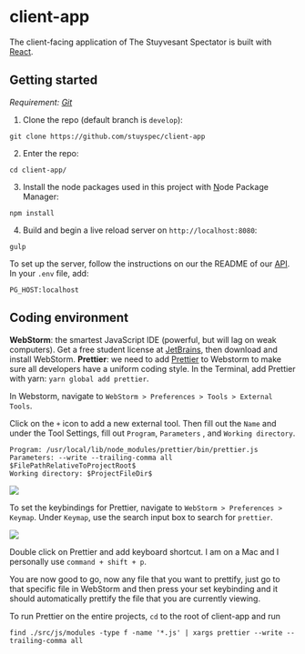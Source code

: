 # client-app
The client-facing application of The Stuyvesant Spectator is built with [React](https://github.com/facebook/react).

## Getting started
_Requirement: [Git](https://help.github.com/articles/set-up-git/)_
1. Clone the repo (default branch is `develop`): 
```
git clone https://github.com/stuyspec/client-app
```
2. Enter the repo: 
```
cd client-app/
```
3. Install the node packages used in this project with <u>N</u>ode Package Manager: 
```
npm install
```
4. Build and begin a live reload server on `http://localhost:8080`: 
```
gulp
```

To set up the server, follow the instructions on our the README of our [API](https://github.com/stuyspec/stuy-spec-api).
In your `.env` file, add:
```
PG_HOST:localhost
```

## Coding environment
**WebStorm**: the smartest JavaScript IDE (powerful, but will lag on weak computers). Get a free student license at [JetBrains](https://www.jetbrains.com/student/), then download and install WebStorm.
**Prettier**: we need to add [Prettier](https://github.com/prettier/prettier) to Webstorm to make sure all developers have a uniform coding style.
In the Terminal, add Prettier with yarn: `yarn global add prettier`.  

In Webstorm, navigate to `WebStorm > Preferences > Tools > External Tools`.  

Click on the `+` icon to add a new external tool. Then fill out the `Name` and under the Tool Settings, fill out `Program`, `Parameters` , and `Working directory`.  

```
Program: /usr/local/lib/node_modules/prettier/bin/prettier.js
Parameters: --write --trailing-comma all $FilePathRelativeToProjectRoot$
Working directory: $ProjectFileDir$
```

<img src="https://cdn-images-1.medium.com/max/1600/1*anZPX6XaHHBJQUC4Zz6aSA.png"/>

To set the keybindings for Prettier, navigate to `WebStorm > Preferences > Keymap`. Under `Keymap`, use the search input box to search for `prettier`.

<img src="https://cdn-images-1.medium.com/max/1600/1*rwhqT811uuR2X4ftQpWOPA.png"/>

Double click on Prettier and add keyboard shortcut. I am on a Mac and I personally use `command + shift + p`.  

You are now good to go, now any file that you want to prettify, just go to that specific file in WebStorm and then press your set keybinding and it should automatically prettify the file that you are currently viewing.  

To run Prettier on the entire projects, `cd` to the root of client-app and run
```
find ./src/js/modules -type f -name '*.js' | xargs prettier --write --trailing-comma all
```
